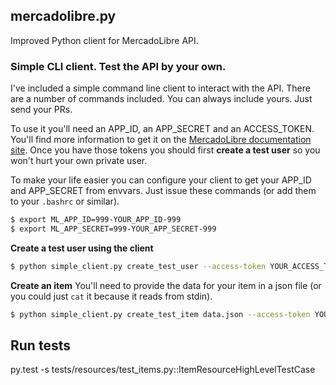 ## mercadolibre.py

Improved Python client for MercadoLibre API.

### Simple CLI client. Test the API by your own.

I've included a simple command line client to interact with the API. There are a number of commands included. You can always include yours. Just send your PRs.

To use it you'll need an APP_ID, an APP_SECRET and an ACCESS_TOKEN. You'll find more information to get it on the [MercadoLibre documentation site](http://developers.mercadolibre.com/first-step/). Once you have those tokens you should first **create a test user** so you won't hurt your own private user.

To make your life easier you can configure your client to get your APP_ID and APP_SECRET from envvars. Just issue these commands (or add them to your `.bashrc` or similar).

```bash
$ export ML_APP_ID=999-YOUR_APP_ID-999
$ export ML_APP_SECRET=999-YOUR_APP_SECRET-999
```

**Create a test user using the client**

```bash
$ python simple_client.py create_test_user --access-token YOUR_ACCESS_TOKEN
```

**Create an item**
You'll need to provide the data for your item in a json file (or you could just `cat` it because it reads from stdin).

```bash
$ python simple_client.py create_test_item data.json --access-token YOUR_ACCESS_TOKEN
```

## Run tests

py.test -s tests/resources/test_items.py::ItemResourceHighLevelTestCase